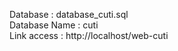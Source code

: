 Database : database_cuti.sql <br>
Database Name : cuti <br>
Link access : http://localhost/web-cuti
